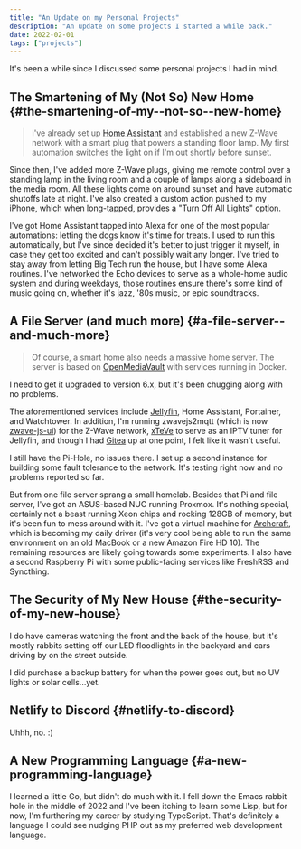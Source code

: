 ```yaml
---
title: "An Update on my Personal Projects"
description: "An update on some projects I started a while back."
date: 2022-02-01
tags: ["projects"]
---
```


It's been a while since I discussed some personal projects I had in mind.

## The Smartening of My (Not So) New Home {#the-smartening-of-my--not-so--new-home}

> I've already set up [Home Assistant](https://www.home-assistant.io) and established a new Z-Wave network with a smart plug that powers a standing floor lamp. My first automation switches the light on if I'm out shortly before sunset.

Since then, I've added more Z-Wave plugs, giving me remote control over a standing lamp in the living room and a couple of lamps along a sideboard in the media room. All these lights come on around sunset and have automatic shutoffs late at night. I've also created a custom action pushed to my iPhone, which when long-tapped, provides a "Turn Off All Lights" option.

I've got Home Assistant tapped into Alexa for one of the most popular automations: letting the dogs know it's time for treats. I used to run this automatically, but I've since decided it's better to just trigger it myself, in case they get too excited and can't possibly wait any longer. I've tried to stay away from letting Big Tech run the house, but I have some Alexa routines. I've networked the Echo devices to serve as a whole-home audio system and during weekdays, those routines ensure there's some kind of music going on, whether it's jazz, '80s music, or epic soundtracks.

## A File Server (and much more) {#a-file-server--and-much-more}

> Of course, a smart home also needs a massive home server. The server is based on [OpenMediaVault](https://www.openmediavault.org/) with services running in Docker.

I need to get it upgraded to version 6.x, but it's been chugging along with no problems.

The aforementioned services include [Jellyfin](https://jellyfin.org), Home Assistant, Portainer, and Watchtower. In addition, I'm running zwavejs2mqtt (which is now [zwave-js-ui](https://github.com/zwave-js/zwave-js-ui)) for the Z-Wave network, [xTeVe](https://github.com/xteve-project/xTeVe) to serve as an IPTV tuner for Jellyfin, and though I had [Gitea](https://gitea.io) up at one point, I felt like it wasn't useful.

I still have the Pi-Hole, no issues there. I set up a second instance for building some fault tolerance to the network. It's testing right now and no problems reported so far.

But from one file server sprang a small homelab. Besides that Pi and file server, I've got an ASUS-based NUC running Proxmox. It's nothing special, certainly not a beast running Xeon chips and rocking 128GB of memory, but it's been fun to mess around with it. I've got a virtual machine for [Archcraft](https://archcraft.io), which is becoming my daily driver (it's very cool being able to run the same environment on an old MacBook or a new Amazon Fire HD 10). The remaining resources are likely going towards some experiments. I also have a second Raspberry Pi with some public-facing services like FreshRSS and Syncthing.

## The Security of My New House {#the-security-of-my-new-house}

I do have cameras watching the front and the back of the house, but it's mostly rabbits setting off our LED floodlights in the backyard and cars driving by on the street outside.

I did purchase a backup battery for when the power goes out, but no UV lights or solar cells...yet.

## Netlify to Discord {#netlify-to-discord}

Uhhh, no. :)

## A New Programming Language {#a-new-programming-language}

I learned a little Go, but didn't do much with it. I fell down the Emacs rabbit hole in the middle of 2022 and I've been itching to learn some Lisp, but for now, I'm furthering my career by studying TypeScript. That's definitely a language I could see nudging PHP out as my preferred web development language.
